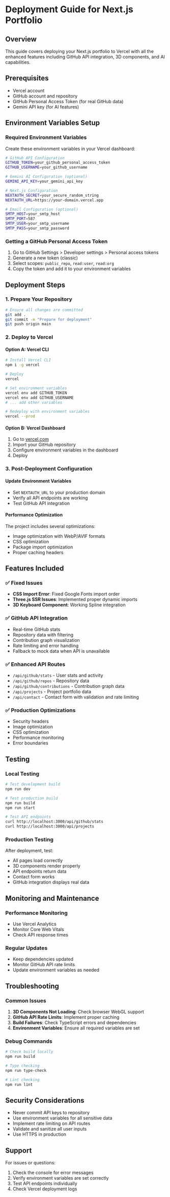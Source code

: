 # Deployment Guide for Next.js Portfolio

## Overview
This guide covers deploying your Next.js portfolio to Vercel with all the enhanced features including GitHub API integration, 3D components, and AI capabilities.

## Prerequisites
- Vercel account
- GitHub account and repository
- GitHub Personal Access Token (for real GitHub data)
- Gemini API key (for AI features)

## Environment Variables Setup

### Required Environment Variables
Create these environment variables in your Vercel dashboard:

```bash
# GitHub API Configuration
GITHUB_TOKEN=your_github_personal_access_token
GITHUB_USERNAME=your_github_username

# Gemini AI Configuration (optional)
GEMINI_API_KEY=your_gemini_api_key

# Next.js Configuration
NEXTAUTH_SECRET=your_secure_random_string
NEXTAUTH_URL=https://your-domain.vercel.app

# Email Configuration (optional)
SMTP_HOST=your_smtp_host
SMTP_PORT=587
SMTP_USER=your_smtp_username
SMTP_PASS=your_smtp_password
```

### Getting a GitHub Personal Access Token
1. Go to GitHub Settings > Developer settings > Personal access tokens
2. Generate a new token (classic)
3. Select scopes: `public_repo`, `read:user`, `read:org`
4. Copy the token and add it to your environment variables

## Deployment Steps

### 1. Prepare Your Repository
```bash
# Ensure all changes are committed
git add .
git commit -m "Prepare for deployment"
git push origin main
```

### 2. Deploy to Vercel

#### Option A: Vercel CLI
```bash
# Install Vercel CLI
npm i -g vercel

# Deploy
vercel

# Set environment variables
vercel env add GITHUB_TOKEN
vercel env add GITHUB_USERNAME
# ... add other variables

# Redeploy with environment variables
vercel --prod
```

#### Option B: Vercel Dashboard
1. Go to [vercel.com](https://vercel.com)
2. Import your GitHub repository
3. Configure environment variables in the dashboard
4. Deploy

### 3. Post-Deployment Configuration

#### Update Environment Variables
- Set `NEXTAUTH_URL` to your production domain
- Verify all API endpoints are working
- Test GitHub API integration

#### Performance Optimization
The project includes several optimizations:
- Image optimization with WebP/AVIF formats
- CSS optimization
- Package import optimization
- Proper caching headers

## Features Included

### ✅ Fixed Issues
- **CSS Import Error**: Fixed Google Fonts import order
- **Three.js SSR Issues**: Implemented proper dynamic imports
- **3D Keyboard Component**: Working Spline integration

### ✅ GitHub API Integration
- Real-time GitHub stats
- Repository data with filtering
- Contribution graph visualization
- Rate limiting and error handling
- Fallback to mock data when API is unavailable

### ✅ Enhanced API Routes
- `/api/github/stats` - User stats and activity
- `/api/github/repos` - Repository data
- `/api/github/contributions` - Contribution graph data
- `/api/projects` - Project portfolio data
- `/api/contact` - Contact form with validation and rate limiting

### ✅ Production Optimizations
- Security headers
- Image optimization
- CSS optimization
- Performance monitoring
- Error boundaries

## Testing

### Local Testing
```bash
# Test development build
npm run dev

# Test production build
npm run build
npm run start

# Test API endpoints
curl http://localhost:3000/api/github/stats
curl http://localhost:3000/api/projects
```

### Production Testing
After deployment, test:
- All pages load correctly
- 3D components render properly
- API endpoints return data
- Contact form works
- GitHub integration displays real data

## Monitoring and Maintenance

### Performance Monitoring
- Use Vercel Analytics
- Monitor Core Web Vitals
- Check API response times

### Regular Updates
- Keep dependencies updated
- Monitor GitHub API rate limits
- Update environment variables as needed

## Troubleshooting

### Common Issues
1. **3D Components Not Loading**: Check browser WebGL support
2. **GitHub API Rate Limits**: Implement proper caching
3. **Build Failures**: Check TypeScript errors and dependencies
4. **Environment Variables**: Ensure all required variables are set

### Debug Commands
```bash
# Check build locally
npm run build

# Type checking
npm run type-check

# Lint checking
npm run lint
```

## Security Considerations
- Never commit API keys to repository
- Use environment variables for all sensitive data
- Implement rate limiting on API routes
- Validate and sanitize all user inputs
- Use HTTPS in production

## Support
For issues or questions:
1. Check the console for error messages
2. Verify environment variables are set correctly
3. Test API endpoints individually
4. Check Vercel deployment logs
